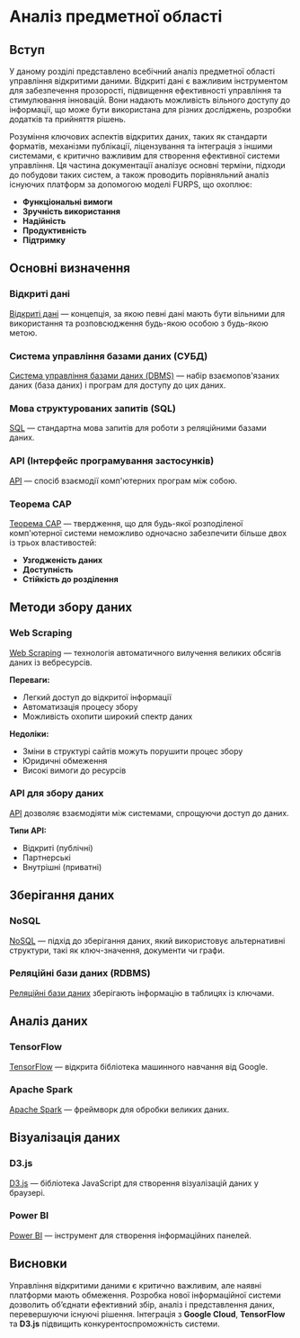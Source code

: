 # Аналіз предметної області

## Вступ

У даному розділі представлено всебічний аналіз предметної області управління відкритими даними. Відкриті дані є важливим інструментом для забезпечення прозорості, підвищення ефективності управління та стимулювання інновацій. Вони надають можливість вільного доступу до інформації, що може бути використана для різних досліджень, розробки додатків та прийняття рішень.

Розуміння ключових аспектів відкритих даних, таких як стандарти форматів, механізми публікації, ліцензування та інтеграція з іншими системами, є критично важливим для створення ефективної системи управління. Ця частина документації аналізує основні терміни, підходи до побудови таких систем, а також проводить порівняльний аналіз існуючих платформ за допомогою моделі FURPS, що охоплює:

- **Функціональні вимоги**
- **Зручність використання**
- **Надійність**
- **Продуктивність**
- **Підтримку**

## Основні визначення

### Відкриті дані
[Відкриті дані](https://uk.wikipedia.org/wiki/%D0%92%D1%96%D0%B4%D0%BA%D1%80%D0%B8%D1%82%D1%96_%D0%B4%D0%B0%D0%BD%D1%96) — концепція, за якою певні дані мають бути вільними для використання та розповсюдження будь-якою особою з будь-якою метою.

### Система управління базами даних (СУБД)
[Система управління базами даних (DBMS)](https://uk.wikipedia.org/wiki/%D0%A1%D0%B8%D1%81%D1%82%D0%B5%D0%BC%D0%B0_%D0%BA%D0%B5%D1%80%D1%83%D0%B2%D0%B0%D0%BD%D0%BD%D1%8F_%D0%B1%D0%B0%D0%B7%D0%B0%D0%BC%D0%B8_%D0%B4%D0%B0%D0%BD%D0%B8%D1%85) — набір взаємопов'язаних даних (база даних) і програм для доступу до цих даних.

### Мова структурованих запитів (SQL)
[SQL](https://uk.wikipedia.org/wiki/SQL) — стандартна мова запитів для роботи з реляційними базами даних.

### API (Інтерфейс програмування застосунків)
[API](https://uk.wikipedia.org/wiki/%D0%9F%D1%80%D0%B8%D0%BA%D0%BB%D0%B0%D0%B4%D0%BD%D0%B8%D0%B9_%D0%BF%D1%80%D0%BE%D0%B3%D1%80%D0%B0%D0%BC%D0%BD%D0%B8%D0%B9_%D1%96%D0%BD%D1%82%D0%B5%D1%80%D1%84%D0%B5%D0%B9%D1%81) — спосіб взаємодії комп'ютерних програм між собою.

### Теорема CAP
[Теорема CAP](https://uk.wikipedia.org/wiki/%D0%A2%D0%B5%D0%BE%D1%80%D0%B5%D0%BC%D0%B0_CAP) — твердження, що для будь-якої розподіленої комп'ютерної системи неможливо одночасно забезпечити більше двох із трьох властивостей:
- **Узгодженість даних**
- **Доступність**
- **Стійкість до розділення**

## Методи збору даних

### Web Scraping
[Web Scraping](https://uk.wikipedia.org/wiki/Web_scraping) — технологія автоматичного вилучення великих обсягів даних із вебресурсів.

**Переваги:**
- Легкий доступ до відкритої інформації
- Автоматизація процесу збору
- Можливість охопити широкий спектр даних

**Недоліки:**
- Зміни в структурі сайтів можуть порушити процес збору
- Юридичні обмеження
- Високі вимоги до ресурсів

### API для збору даних
[API](https://uk.wikipedia.org/wiki/%D0%9F%D1%80%D0%B8%D0%BA%D0%BB%D0%B0%D0%B4%D0%BD%D0%B8%D0%B9_%D0%BF%D1%80%D0%BE%D0%B3%D1%80%D0%B0%D0%BC%D0%BD%D0%B8%D0%B9_%D1%96%D0%BD%D1%82%D0%B5%D1%80%D1%84%D0%B5%D0%B9%D1%81) дозволяє взаємодіяти між системами, спрощуючи доступ до даних.

**Типи API:**
- Відкриті (публічні)
- Партнерські
- Внутрішні (приватні)

## Зберігання даних

### NoSQL
[NoSQL](https://uk.wikipedia.org/wiki/NoSQL) — підхід до зберігання даних, який використовує альтернативні структури, такі як ключ-значення, документи чи графи.

### Реляційні бази даних (RDBMS)
[Реляційні бази даних](https://uk.wikipedia.org/wiki/%D0%A0%D0%B5%D0%BB%D1%8F%D1%86%D1%96%D0%B9%D0%BD%D0%B0_%D0%B1%D0%B0%D0%B7%D0%B0_%D0%B4%D0%B0%D0%BD%D0%B8%D1%85) зберігають інформацію в таблицях із ключами.

## Аналіз даних

### TensorFlow
[TensorFlow](https://www.tensorflow.org/) — відкрита бібліотека машинного навчання від Google.

### Apache Spark
[Apache Spark](https://spark.apache.org/) — фреймворк для обробки великих даних.

## Візуалізація даних

### D3.js
[D3.js](https://uk.wikipedia.org/wiki/D3.js) — бібліотека JavaScript для створення візуалізацій даних у браузері.

### Power BI
[Power BI](https://uk.wikipedia.org/wiki/Power_BI) — інструмент для створення інформаційних панелей.

## Висновки

Управління відкритими даними є критично важливим, але наявні платформи мають обмеження. Розробка нової інформаційної системи дозволить об’єднати ефективний збір, аналіз і представлення даних, перевершуючи існуючі рішення. Інтеграція з **Google Cloud**, **TensorFlow** та **D3.js** підвищить конкурентоспроможність системи.
